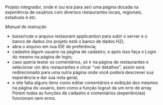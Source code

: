 Projeto integrador, onde é (ou era para ser) uma página docada na experiência de usuários com diversos restaurantes locais, regionais, estaduais e etc.

*Manual de instrução*
- baixe/rode o arquivo restaurant applicantion para subir o server e o banco de dados (no projeto está o banco de dados H2);
- abra o arquivo em sua IDE de preferência;
- cadastre algum usuario na página de cadastro, e após isso faça o Login do mesmo na página de login;
- caso queria testar os comentários, só ir na página de restaurantes e selecionar um dos restaurantes e clicar "ver detalhes", assim será redirecionado para uma outra página onde você poderá descrever sua experiência e dar sua nota geral;
- o site falta alguns itens como editar comentários e exibição dos mesmos na página do usuário, bem como a função logout da um erro de array. Pórem todas as funções de cadastro e comentários (experiências) funcionam sem erros.
